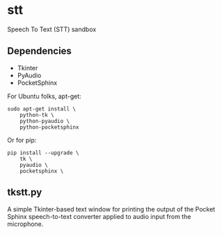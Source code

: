 # stt

Speech To Text (STT) sandbox

## Dependencies

* Tkinter
* PyAudio
* PocketSphinx

For Ubuntu folks, apt-get:

```
sudo apt-get install \
    python-tk \
    python-pyaudio \
    python-pocketsphinx
```

Or for pip:

```
pip install --upgrade \
    tk \
    pyaudio \
    pocketsphinx \

```

## tkstt.py

A simple Tkinter-based text window for printing the output
of the Pocket Sphinx speech-to-text converter applied to
audio input from the microphone.

